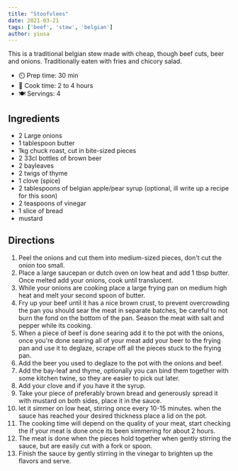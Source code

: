 ```yaml
---
title: "Stoofvlees"
date: 2021-03-21
tags: ['beef', 'stew', 'belgian']
author: yiusa
---
```


This is a traditional belgian stew made with cheap, though beef cuts, beer and onions.
Traditionally eaten with fries and chicory salad.

- ⏲️ Prep time: 30 min
- 🍳 Cook time: 2 to 4 hours
- 🍽️ Servings: 4

## Ingredients

- 2 Large onions
- 1 tablespoon butter
- 1kg chuck roast, cut in bite-sized pieces
- 2 33cl bottles of brown beer
- 2 bayleaves
- 2 twigs of thyme
- 1 clove (spice)
- 2 tablespoons of belgian apple/pear syrup (optional, ill write up a recipe for this soon)
- 2 teaspoons of vinegar
- 1 slice of bread
- mustard

## Directions

1. Peel the onions and cut them into medium-sized pieces, don't cut the onion too small.
2. Place a large saucepan or dutch oven on low heat and add 1 tbsp butter. Once melted add your onions, cook until
   translucent.
3. While your onions are cooking place a large frying pan on medium high heat and melt your second spoon of butter.
4. Fry up your beef until it has a nice brown crust, to prevent overcrowding the pan you should sear the meat in
   separate batches, be careful to not burn the fond on the bottom of the pan. Season the meat with salt and pepper while
   its cooking.
5. When a piece of beef is done searing add it to the pot with the onions, once you're done searing all of your meat add
   your beer to the frying pan and use it to deglaze, scrape off all the pieces stuck to the frying pan.
6. Add the beer you used to deglaze to the pot with the onions and beef.
7. Add the bay-leaf and thyme, optionally you can bind them together with some kitchen twine, so they are easier to pick
   out later.
8. Add your clove and if you have it the syrup.
9. Take your piece of preferably brown bread and generously spread it with mustard on both sides, place it in the sauce.
10. let it simmer on low heat, stirring once every 10-15 minutes. when the sauce has reached your desired thickness
    place a lid on the pot.
11. The cooking time will depend on the quality of your meat, start checking the if your meat is done once its been
    simmering for about 2 hours.
12. The meat is done when the pieces hold together when gently stirring the sauce, but are easily cut with a fork or
    spoon.
13. Finish the sauce by gently stirring in the vinegar to brighten up the flavors and serve.
